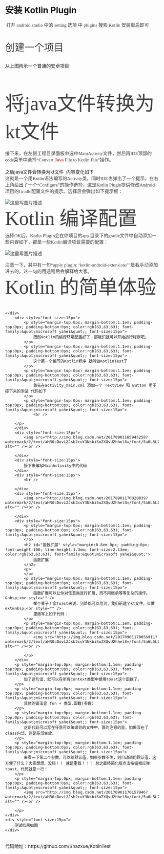 <h1>
	<span style="color:rgb(63,63,63); font-family:&quot;microsoft yahei&quot;; font-size:2.13em; font-weight:100"></span>
	<pre name="code" class="html"></pre>
	安装 Kotlin Plugin
</h1>
<div>
	<span style="color:rgb(63,63,63); font-family:&quot;microsoft yahei&quot;; font-weight:100; font-size:15px">&nbsp;打开 android studio 中的 setting 选项 中 plugins 搜索 Kotlin 安装重启即可</span>
</div>
<div>
	<span style="color:rgb(63,63,63); font-family:&quot;microsoft yahei&quot;; font-weight:100; font-size:15px"><img src="http://img.blog.csdn.net/20170901162702981?watermark/2/text/aHR0cDovL2Jsb2cuY3Nkbi5uZXQvU2hhel8=/font/5a6L5L2T/fontsize/400/fill/I0JBQkFCMA==/dissolve/70/gravity/Center" alt="" /><br />
	</span>
</div>
<div>
	<span style="color:rgb(63,63,63); font-family:&quot;microsoft yahei&quot;; font-weight:100; font-size:15px"><br />
	</span>
</div>
<div>
	<span style="color:rgb(63,63,63); font-family:&quot;microsoft yahei&quot;; font-weight:100"></span>
	<h1 style="font-size:15px">
		<span style="color:rgb(63,63,63); font-family:&quot;microsoft yahei&quot;; font-size:2.13em; font-weight:100">创建一个项目</span>
	</h1>
	<div style="font-size:15px">
		<span style="color:rgb(63,63,63); font-family:&quot;microsoft yahei&quot;; font-size:2.13em; font-weight:100"><img src="http://img.blog.csdn.net/20170901162912557?watermark/2/text/aHR0cDovL2Jsb2cuY3Nkbi5uZXQvU2hhel8=/font/5a6L5L2T/fontsize/400/fill/I0JBQkFCMA==/dissolve/70/gravity/Center" alt="" /><br />
		</span>
	</div>
	<div style="font-size:15px">
		<br />
		</div>
	<div style="font-size:15px">
		从上图所示一个普通的安卓项目
	</div>
	<div style="font-size:15px">
		<br />
		</div>
	<div style="font-size:15px">
		<h1 style="color:rgb(63,63,63); font-family:&quot;microsoft yahei&quot;">
			<span style="font-size:2.13em; font-weight:100">将java文件转换为kt文件</span>
		</h1>
		<div>
			<span style="font-size:2.13em; font-weight:100"><span style="color:rgb(63,63,63); font-family:&quot;microsoft yahei&quot;; font-size:15px">接下来，在左侧工程目录面板中选中MainActivity文件，然后再IDE顶部的code菜单中选择“Convert&nbsp;</span><a target="_blank" href="http://lib.csdn.net/base/java" class="replace_word" title="Java 知识库" style="color:rgb(223,52,52); text-decoration:none; font-family:&quot;microsoft yahei&quot;; font-size:15px; font-weight:bold">Java&nbsp;</a><span style="color:rgb(63,63,63); font-family:&quot;microsoft yahei&quot;; font-size:15px">File to Kotlin File”操作。</span><br />
			</span>
		</div>
		<div>
			<span style="font-size:2.13em; font-weight:100"><span style="color:rgb(63,63,63); font-family:&quot;microsoft yahei&quot;; font-size:15px"><img src="http://img.blog.csdn.net/20170901163224389?watermark/2/text/aHR0cDovL2Jsb2cuY3Nkbi5uZXQvU2hhel8=/font/5a6L5L2T/fontsize/400/fill/I0JBQkFCMA==/dissolve/70/gravity/Center" alt="" /><br />
			</span></span>
		</div>
		<br />
		</div>
	<div style="font-size:15px">
		之后java文件会转换为kt文件 &nbsp;内容变化如下
	</div>
	<div style="font-size:15px">
		<img src="http://img.blog.csdn.net/20170901163425111?watermark/2/text/aHR0cDovL2Jsb2cuY3Nkbi5uZXQvU2hhel8=/font/5a6L5L2T/fontsize/400/fill/I0JBQkFCMA==/dissolve/70/gravity/Center" alt="" /><br />
		
</div>
	<div>
		<p style="font-size:15px; margin-top:0px; margin-bottom:1.1em; padding-top:0px; padding-bottom:0px; color:rgb(63,63,63); font-family:&quot;microsoft yahei&quot;">
			这就是一个用Kotlin语法编写的Activity类，同时IDE也弹出了一个提示，在右上角给出了一个“Configure”的操作选择，这是Kotlin Plugin提供修改Android 项目的Gradle配置文件的提示。选择后会弹出如下提示框：
		</p>
		<p style="font-size:15px; margin-top:0px; margin-bottom:1.1em; padding-top:0px; padding-bottom:0px; color:rgb(63,63,63); font-family:&quot;microsoft yahei&quot;">
			<img src="http://img.blog.csdn.net/20160322104418602" alt="这里写图片描述" title="" style="border:none; max-width:100%" />
		</p>
		<h2 id="kotlin-编译配置" style="font-size:2.13em; margin:0.8em 0px; padding:0px; font-weight:100; line-height:1.3em; color:rgb(63,63,63); font-family:&quot;microsoft yahei&quot;">
			<a target="_blank" name="t3" style="color:rgb(79,161,219)"></a><span style="font-size:2.13em">Kotlin 编译配置</span>
		</h2>
		<p style="font-size:15px; margin-top:0px; margin-bottom:1.1em; padding-top:0px; padding-bottom:0px; color:rgb(63,63,63); font-family:&quot;microsoft yahei&quot;">
			选择OK后，Kotlin Plugin会在你项目的app 目录下的gradle文件中自动添加一些内容如下，都是一些Kotlin编译项目需要的配置：
		</p>
		<p style="font-size:15px; margin-top:0px; margin-bottom:1.1em; padding-top:0px; padding-bottom:0px; color:rgb(63,63,63); font-family:&quot;microsoft yahei&quot;">
			<img src="http://img.blog.csdn.net/20160322113106273" alt="这里写图片描述" title="" style="border:none; max-width:100%" />
		</p>
		<p style="font-size:15px; margin-top:0px; margin-bottom:1.1em; padding-top:0px; padding-bottom:0px; color:rgb(63,63,63); font-family:&quot;microsoft yahei&quot;">
			注意一下，其中有一句“apply plugin: ‘kotlin-android-extensions’”是我手动添加进去的，这一句的用途稍后会解释给大家。
		</p>
		<h2 id="kotlin-编译配置" style="font-size:2.13em; color:rgb(63,63,63); font-family:&quot;microsoft yahei&quot;; margin:0.8em 0px; padding:0px; font-weight:100; line-height:1.3em">
			<span style="font-size:2.13em">Kotlin 的简单体验</span>
		</h2>
		<div style="font-size:15px">
			<br />
			
	</div>
		<div style="font-size:15px">
			<p style="margin-top:0px; margin-bottom:1.1em; padding-top:0px; padding-bottom:0px; color:rgb(63,63,63); font-family:&quot;microsoft yahei&quot;; font-size:15px">
				既然Kotlin的编译环境配置好了，那我们就可以开始运行程序吧。
			</p>
			<p style="margin-top:0px; margin-bottom:1.1em; padding-top:0px; padding-bottom:0px; color:rgb(63,63,63); font-family:&quot;microsoft yahei&quot;; font-size:15px">
				这个第一个编写的Kotlin程序 就叫做KotlinTest了
			</p>
			<p style="margin-top:0px; margin-bottom:1.1em; padding-top:0px; padding-bottom:0px; color:rgb(63,63,63); font-family:&quot;microsoft yahei&quot;; font-size:15px">
				首先在activity_main.xml 添加一个 TextView 和 Button 用于接下来的测试 代码如下
			</p>
			<p style="margin-top:0px; margin-bottom:1.1em; padding-top:0px; padding-bottom:0px; color:rgb(63,63,63); font-family:&quot;microsoft yahei&quot;; font-size:15px">
				<br />
				
		</p>
		</div>
		<div style="font-size:15px">
			<img src="http://img.blog.csdn.net/20170901165945258?watermark/2/text/aHR0cDovL2Jsb2cuY3Nkbi5uZXQvU2hhel8=/font/5a6L5L2T/fontsize/400/fill/I0JBQkFCMA==/dissolve/70/gravity/Center" alt="" /><br />
			
		</div>
		<div style="font-size:15px">
			接下来编写MainActivity中的代码
		</div>
		<div style="font-size:15px">
			<br />
			
		</div>
		<div style="font-size:15px">
			<img src="http://img.blog.csdn.net/20170901170020839?watermark/2/text/aHR0cDovL2Jsb2cuY3Nkbi5uZXQvU2hhel8=/font/5a6L5L2T/fontsize/400/fill/I0JBQkFCMA==/dissolve/70/gravity/Center" alt="" /><br />
			
		</div>
		<div style="font-size:15px">
			<p style="margin-top:0px; margin-bottom:1.1em; padding-top:0px; padding-bottom:0px; color:rgb(63,63,63); font-family:&quot;microsoft yahei&quot;; font-size:15px">
			</p>
			<h2 id="函数扩展" style="margin:0.8em 0px; padding:0px; font-weight:100; line-height:1.3em; font-size:2.13em; color:rgb(63,63,63); font-family:&quot;microsoft yahei&quot;">
				函数扩展
			</h2>
			<p>
			</p>
			<p style="margin-top:0px; margin-bottom:1.1em; padding-top:0px; padding-bottom:0px; color:rgb(63,63,63); font-family:&quot;microsoft yahei&quot;; font-size:15px">
				函数扩展可以让你对任意类进行扩展，而不用继承等等复杂的操作。&nbsp;<br style="" />
				举个栗子！拿Toast来说，到处都可以用到，我们新建个kt文件，叫做ext&nbsp;<br style="" />
				里面写上如下代码：
			</p>
			<p style="margin-top:0px; margin-bottom:1.1em; padding-top:0px; padding-bottom:0px; color:rgb(63,63,63); font-family:&quot;microsoft yahei&quot;; font-size:15px">
				<img src="http://img.blog.csdn.net/20170901170056911?watermark/2/text/aHR0cDovL2Jsb2cuY3Nkbi5uZXQvU2hhel8=/font/5a6L5L2T/fontsize/400/fill/I0JBQkFCMA==/dissolve/70/gravity/Center" alt="" /><br />
				
			</p>
		</div>
		<p style="margin-top:0px; margin-bottom:1.1em; padding-top:0px; padding-bottom:0px; color:rgb(63,63,63); font-family:&quot;microsoft yahei&quot;; font-size:15px">
			加了这句话，就可以在所有Context类型中使用toast这个函数了。
		</p>
		<p style="margin-top:0px; margin-bottom:1.1em; padding-top:0px; padding-bottom:0px; color:rgb(63,63,63); font-family:&quot;microsoft yahei&quot;; font-size:15px">
			具体的语法是 fun + 类型.函数(参数)
		</p>
		<p style="margin-top:0px; margin-bottom:1.1em; padding-top:0px; padding-bottom:0px; color:rgb(63,63,63); font-family:&quot;microsoft yahei&quot;; font-size:15px">
			这断代码可以写在任意可以编译到的文件中，直的注意的是，如果写在了class内部，则是局部生效。
		</p>
		<p style="margin-top:0px; margin-bottom:1.1em; padding-top:0px; padding-bottom:0px; color:rgb(63,63,63); font-family:&quot;microsoft yahei&quot;; font-size:15px">
			来看一下第二个参数，可以给默认值，如果参数不传，则自动调用默认值，这方便了什么？大家想想，没错！！ 就是重载！！！ 总之最终简化版点击按钮相应弹toast，代码就是一行！
		</p>
		<p style="margin-top:0px; margin-bottom:1.1em; padding-top:0px; padding-bottom:0px; color:rgb(63,63,63); font-family:&quot;microsoft yahei&quot;; font-size:15px">
			<img src="http://img.blog.csdn.net/20170901170157946?watermark/2/text/aHR0cDovL2Jsb2cuY3Nkbi5uZXQvU2hhel8=/font/5a6L5L2T/fontsize/400/fill/I0JBQkFCMA==/dissolve/70/gravity/Center" alt="" /><br />
			
		</p>
	</div>
	<div style="font-size:15px">
		测试结果如图
	</div>
</div>
<div style="font-size:15px">
	<img src="http://img.blog.csdn.net/20170901170238416?watermark/2/text/aHR0cDovL2Jsb2cuY3Nkbi5uZXQvU2hhel8=/font/5a6L5L2T/fontsize/400/fill/I0JBQkFCMA==/dissolve/70/gravity/Center" alt="" /><br />
	
</div>
<div style="font-size:15px">
	<br />
	
</div>
<div style="font-size:15px">
	代码地址：https://github.com/Shazxue/KotlinTest
</div>
